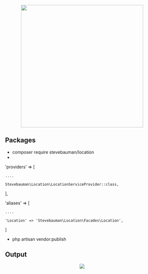 <p align="center"><a href="https://laravel.com" target="_blank"><img src="https://raw.githubusercontent.com/laravel/art/master/logo-lockup/5%20SVG/2%20CMYK/1%20Full%20Color/laravel-logolockup-cmyk-red.svg" width="400"></a></p>



## Packages


- composer require stevebauman/location
- 
'providers' => [

	....

	Stevebauman\Location\LocationServiceProvider::class,

],

'aliases' => [

	....

	'Location' => 'Stevebauman\Location\Facades\Location',

]

- php artisan vendor:publish

## Output



<p align="center">
<img src="https://user-images.githubusercontent.com/80118217/195654009-d9a3a296-1cf0-425f-9d21-c99ab99e214b.JPG">
</p>



